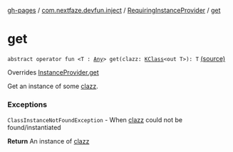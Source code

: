 [gh-pages](../../index.md) / [com.nextfaze.devfun.inject](../index.md) / [RequiringInstanceProvider](index.md) / [get](.)

# get

`abstract operator fun <T : `[`Any`](https://kotlinlang.org/api/latest/jvm/stdlib/kotlin/-any/index.html)`> get(clazz: `[`KClass`](https://kotlinlang.org/api/latest/jvm/stdlib/kotlin.reflect/-k-class/index.html)`<out T>): T` [(source)](https://github.com/NextFaze/dev-fun/tree/master/devfun-annotations/src/main/java/com/nextfaze/devfun/inject/InstanceProvider.kt#L59)

Overrides [InstanceProvider.get](../-instance-provider/get.md)

Get an instance of some [clazz](get.md#com.nextfaze.devfun.inject.RequiringInstanceProvider$get(kotlin.reflect.KClass((com.nextfaze.devfun.inject.RequiringInstanceProvider.get.T)))/clazz).

### Exceptions

`ClassInstanceNotFoundException` - When [clazz](get.md#com.nextfaze.devfun.inject.RequiringInstanceProvider$get(kotlin.reflect.KClass((com.nextfaze.devfun.inject.RequiringInstanceProvider.get.T)))/clazz) could not be found/instantiated

**Return**
An instance of [clazz](get.md#com.nextfaze.devfun.inject.RequiringInstanceProvider$get(kotlin.reflect.KClass((com.nextfaze.devfun.inject.RequiringInstanceProvider.get.T)))/clazz)

